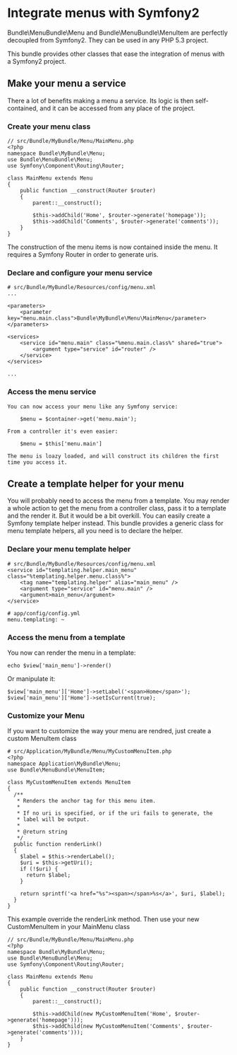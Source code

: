 Integrate menus with Symfony2
==========================

Bundle\MenuBundle\Menu and Bundle\MenuBundle\MenuItem are perfectly decoupled from Symfony2.
They can be used in any PHP 5.3 project.

This bundle provides other classes that ease the integration of menus with a Symfony2 project.

## Make your menu a service

There a lot of benefits making a menu a service. Its logic is then self-contained, and it can be accessed from any place of the project.

### Create your menu class

    // src/Bundle/MyBundle/Menu/MainMenu.php
    <?php
    namespace Bundle\MyBundle\Menu;
    use Bundle\MenuBundle\Menu;
    use Symfony\Component\Routing\Router;

    class MainMenu extends Menu
    {
        public function __construct(Router $router)
        {
            parent::__construct();

            $this->addChild('Home', $router->generate('homepage'));
            $this->addChild('Comments', $router->generate('comments'));
        }
    }

The construction of the menu items is now contained inside the menu.
It requires a Symfony Router in order to generate uris.

### Declare and configure your menu service

    # src/Bundle/MyBundle/Resources/config/menu.xml
    ...

    <parameters>
        <parameter key="menu.main.class">Bundle\MyBundle\Menu\MainMenu</parameter>
    </parameters>

    <services>
        <service id="menu.main" class="%menu.main.class%" shared="true">
            <argument type="service" id="router" />
        </service>
    </services>

    ...

### Access the menu service

    You can now access your menu like any Symfony service:

        $menu = $container->get('menu.main');

    From a controller it's even easier:

        $menu = $this['menu.main']

    The menu is loazy loaded, and will construct its children the first time you access it.

## Create a template helper for your menu

You will probably need to access the menu from a template.
You may render a whole action to get the menu from a controller class,
pass it to a template and the render it.
But it would be a bit overkill. You can easily create a Symfony template helper instead.
This bundle provides a generic class for menu template helpers, all you need is
to declare the helper.

### Declare your menu template helper

    # src/Bundle/MyBundle/Resources/config/menu.xml
    <service id="templating.helper.main_menu" class="%templating.helper.menu.class%">
        <tag name="templating.helper" alias="main_menu" />
        <argument type="service" id="menu.main" />
        <argument>main_menu</argument>
    </service>

    # app/config/config.yml
    menu.templating: ~

### Access the menu from a template

You now can render the menu in a template:

    echo $view['main_menu']->render()

Or manipulate it:

    $view['main_menu']['Home']->setLabel('<span>Home</span>');
    $view['main_menu']['Home']->setIsCurrent(true);


### Customize your Menu

If you want to customize the way your menu are rendred, just create a custom MenuItem class

    # src/Application/MyBundle/Menu/MyCustomMenuItem.php
    <?php
    namespace Application\MyBundle\Menu;
    use Bundle\MenuBundle\MenuItem;

    class MyCustomMenuItem extends MenuItem
    {
      /**
       * Renders the anchor tag for this menu item.
       *
       * If no uri is specified, or if the uri fails to generate, the
       * label will be output.
       *
       * @return string
       */
      public function renderLink()
      {
        $label = $this->renderLabel();
        $uri = $this->getUri();
        if (!$uri) {
          return $label;
        }

        return sprintf('<a href="%s"><span></span>%s</a>', $uri, $label);
      }
    }

This example override the renderLink method.
Then use your new CustomMenuItem in your MainMenu class

    // src/Bundle/MyBundle/Menu/MainMenu.php
    <?php
    namespace Bundle\MyBundle\Menu;
    use Bundle\MenuBundle\Menu;
    use Symfony\Component\Routing\Router;

    class MainMenu extends Menu
    {
        public function __construct(Router $router)
        {
            parent::__construct();

            $this->addChild(new MyCustomMenuItem('Home', $router->generate('homepage')));
            $this->addChild(new MyCustomMenuItem('Comments', $router->generate('comments')));
        }
    }

